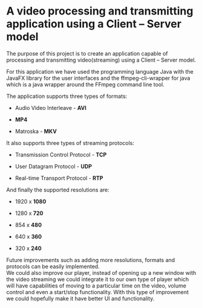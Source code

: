 # A video processing and transmitting application using a Client – Server model

The purpose of this project is to create an application capable of processing and transmitting video(streaming) using a Client – Server model. 

For this application we have used the programming language Java with the JavaFX library for the user interfaces and the ffmpeg-cli-wrapper for java which is a java wrapper around the FFmpeg command line tool.

The application supports three types of formats: 
  
  * Audio Video Interleave - **AVI**
  
  * **MP4**
  
  * Matroska - **MKV**
  
It also supports three types of streaming protocols:

  * Transmission Control Protocol - **TCP**
  
  * User Datagram Protocol - **UDP**
  
  * Real-time Transport Protocol - **RTP**
  
And finally the supported resolutions are:
  * 1920 x **1080**
    
  * 1280 x **720**
    
  * 854 x **480**
    
  * 640 x **360**
    
  * 320 x **240**
    
Future improvements such as adding more resolutions, formats and protocols can be easily implemented.     
We could also improve our player, instead of opening up a new window with the video streaming we could integrate it to our own type of player which will have capabilities of moving to a particular time on the video, volume control and even a start/stop functionality. With this type of improvement we could hopefully make it have better UI and functionality.

